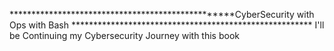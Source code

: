 **************************************************CyberSecurity with Ops with Bash  *******************************************************
I'll be Continuing  my Cybersecurity Journey with  this book 

